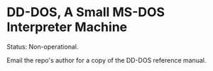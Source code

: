 # DD-DOS, A Small MS-DOS Interpreter Machine

Status: Non-operational.

Email the repo's author for a copy of the DD-DOS reference manual.